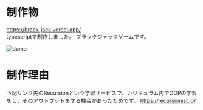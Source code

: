 # 制作物
https://brack-jack.vercel.app/
<br />
typescriptで制作しました。 ブラックジャックゲームです。

![demo](https://raw.github.com/wiki/tokatu4561/brack-jack/images/60773d0e4321688c81bf6c98bbdc54ce.gif)

# 制作理由
下記リンク先のRecursionという学習サービスで、カリキュラム内でOOPの学習をし、そのアウトプットをする機会があったためです。
https://recursionist.io/
